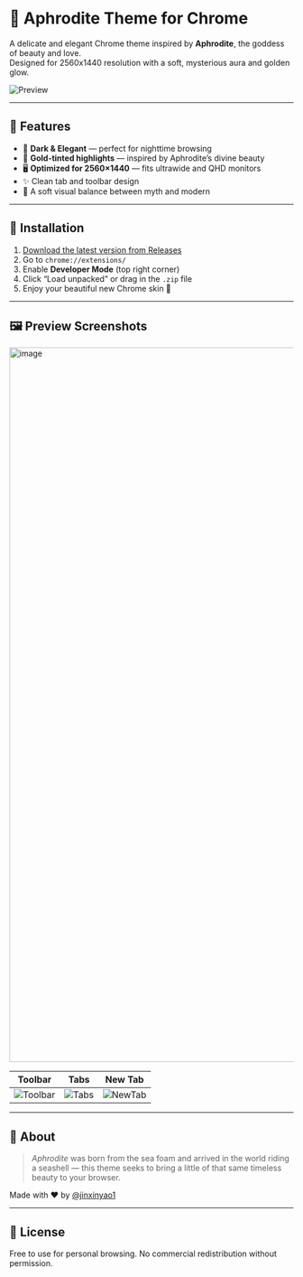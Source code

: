 # 🌹 Aphrodite Theme for Chrome

A delicate and elegant Chrome theme inspired by **Aphrodite**, the goddess of beauty and love.  
Designed for 2560x1440 resolution with a soft, mysterious aura and golden glow.

![Preview](https://user-images.githubusercontent.com/your-screenshot.png)

---

## 🎨 Features

- 🌌 **Dark & Elegant** — perfect for nighttime browsing
- 🌈 **Gold-tinted highlights** — inspired by Aphrodite’s divine beauty
- 🖥️ **Optimized for 2560×1440** — fits ultrawide and QHD monitors
- ✨ Clean tab and toolbar design
- 💖 A soft visual balance between myth and modern

---

## 🧩 Installation

1. [Download the latest version from Releases](https://github.com/jinxinyao1/aphrodite-theme/releases)
2. Go to `chrome://extensions/`
3. Enable **Developer Mode** (top right corner)
4. Click “Load unpacked” or drag in the `.zip` file
5. Enjoy your beautiful new Chrome skin 💫

---

## 🖼️ Preview Screenshots

<img width="2560" height="1266" alt="image" src="https://github.com/user-attachments/assets/f7f56506-02b0-4002-a361-d53680cdcddf" />


| Toolbar | Tabs | New Tab |
|--------|------|----------|
| ![Toolbar](https://user-images.githubusercontent.com/your-toolbar.png) | ![Tabs](https://user-images.githubusercontent.com/your-tabs.png) | ![NewTab](https://user-images.githubusercontent.com/your-newtab.png) |

---

## 💌 About

> *Aphrodite* was born from the sea foam and arrived in the world riding a seashell — this theme seeks to bring a little of that same timeless beauty to your browser.

Made with ❤️ by [@jinxinyao1](https://github.com/jinxinyao1)

---

## 📎 License

Free to use for personal browsing. No commercial redistribution without permission.

